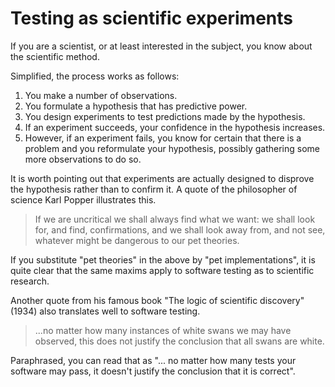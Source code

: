 # Testing as scientific experiments

If you are a scientist, or at least interested in the subject, you know about the scientific method.

Simplified, the process works as follows:
  1. You make a number of observations.
  1. You formulate a hypothesis that has predictive power.
  1. You design experiments to test predictions made by the hypothesis.
  1. If an experiment succeeds, your confidence in the hypothesis increases.
  1. However, if an experiment fails, you know for certain that there is a problem and you reformulate your hypothesis, possibly gathering some more observations to do so.

It is worth pointing out that experiments are actually designed to disprove the hypothesis rather than to confirm it. A quote of the philosopher of science Karl Popper illustrates this.

> If we are uncritical we shall always find what we want: we shall look for, and find, confirmations, and we shall look away from, and not see, whatever might be dangerous to our pet theories.

If you substitute "pet theories" in the above by "pet implementations", it is quite clear that the same maxims apply to software testing as to scientific research.

Another quote from his famous book "The logic of scientific discovery" (1934) also translates well to software testing.

> ...no matter how many instances of white swans we may have observed, this does not justify the conclusion that all swans are white.

Paraphrased, you can read that as "... no matter how many tests your software may pass, it doesn't justify the conclusion that it is correct".
